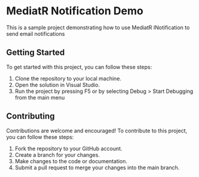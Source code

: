 # MediatR Notification Demo

This is a sample project demonstrating how to use MediatR INotification to send email notifications

## Getting Started
To get started with this project, you can follow these steps:

1. Clone the repository to your local machine.
2. Open the solution in Visual Studio.
3. Run the project by pressing F5 or by selecting Debug > Start Debugging from the main menu

## Contributing
Contributions are welcome and encouraged! To contribute to this project, you can follow these steps:

1. Fork the repository to your GitHub account.
2. Create a branch for your changes.
3. Make changes to the code or documentation.
4. Submit a pull request to merge your changes into the main branch.
